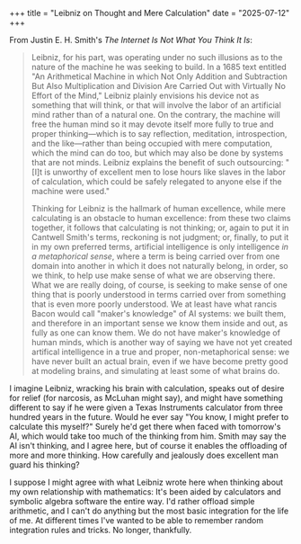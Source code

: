 +++
title = "Leibniz on Thought and Mere Calculation"
date = "2025-07-12"
+++

From Justin E. H. Smith's *The Internet Is Not What You Think It Is*:

> Leibniz, for his part, was operating under no such illusions as to the nature
> of the machine he was seeking to build. In a 1685 text entitled "An
> Arithmetical Machine in which Not Only Addition and Subtraction But Also
> Multiplication and Division Are Carried Out with Virtually No Effort of the
> Mind," Leibniz plainly envisions his device not as something that will think,
> or that will involve the labor of an artificial mind rather than of a natural
> one. On the contrary, the machine will free the human mind so it may devote
> itself more fully to true and proper thinking—which is to say reflection,
> meditation, introspection, and the like—rather than being occupied with mere
> computation, which the mind can do too, but which may also be done by systems
> that are not minds. Leibniz explains the benefit of such outsourcing: "[I]t
> is unworthy of excellent men to lose hours like slaves in the labor of
> calculation, which could be safely relegated to anyone else if the machine
> were used."
>
> Thinking for Leibniz is the hallmark of human excellence, while mere
> calculating is an obstacle to human excellence: from these two claims
> together, it follows that calculating is not thinking; or, again to put it in
> Cantwell Smith's terms, reckoning is not judgment; or, finally, to put it in
> my own preferred terms, artificial intelligence is only intelligence *in a
> metaphorical sense*, where a term is being carried over from one domain into
> another in which it does not naturally belong, in order, so we think, to help
> use make sense of what we are observing there. What we are really doing, of
> course, is seeking to make sense of one thing that is poorly understood in
> terms carried over from something that is even more poorly understood. We at
> least have what rancis Bacon would call "maker's knowledge" of AI systems: we
> built them, and therefore in an important sense we know them inside and out,
> as fully as one can know them. We do not have maker's knowledge of human
> minds, which is another way of saying we have not yet created artifical
> intelligence in a true and proper, non-metaphorical sense: we have never
> built an actual brain, even if we have become pretty good at modeling brains,
> and simulating at least some of what brains do.

I imagine Leibniz, wracking his brain with calculation, speaks out of desire
for relief (for narcosis, as McLuhan might say), and might have something
different to say if he were given a Texas Instruments calculator from three
hundred years in the future. Would he ever say "You know, I might prefer to
calculate this myself?" Surely he'd get there when faced with tomorrow's AI,
which would take too much of the thinking from him. Smith may say the AI isn't
thinking, and I agree here, but of course it enables the offloading of more and
more thinking. How carefully and jealously does excellent man guard his
thinking?

I suppose I might agree with what Leibniz wrote here when thinking about my own
relationship with mathematics: It's been aided by calculators and symbolic
algebra software the entire way. I'd rather offload simple arithmetic, and I
can't do anything but the most basic integration for the life of me. At
different times I've wanted to be able to remember random integration rules and
tricks. No longer, thankfully.
